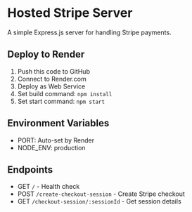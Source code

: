 # Hosted Stripe Server

A simple Express.js server for handling Stripe payments.

## Deploy to Render

1. Push this code to GitHub
2. Connect to Render.com
3. Deploy as Web Service
4. Set build command: `npm install`
5. Set start command: `npm start`

## Environment Variables

- PORT: Auto-set by Render
- NODE_ENV: production

## Endpoints

- GET `/` - Health check
- POST `/create-checkout-session` - Create Stripe checkout
- GET `/checkout-session/:sessionId` - Get session details
